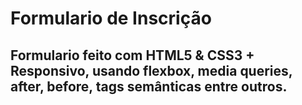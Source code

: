 # Formulario de Inscrição
## Formulario feito com HTML5 & CSS3 + Responsivo, usando flexbox, media queries, after, before, tags semânticas entre outros.
